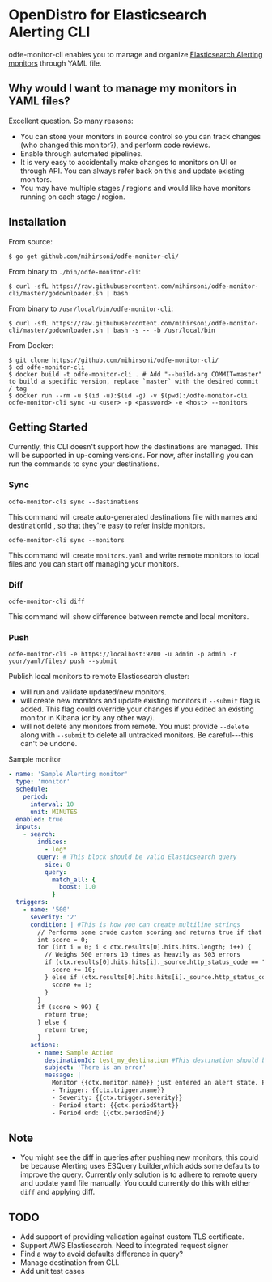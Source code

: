 # OpenDistro for Elasticsearch Alerting CLI

odfe-monitor-cli enables you to manage and organize [Elasticsearch Alerting monitors](https://opendistro.github.io/for-elasticsearch-docs/docs/alerting/) through YAML file.

## Why would I want to manage my monitors in YAML files?

Excellent question. So many reasons:

* You can store your monitors in source control so you can track changes (who changed this monitor?), and perform code reviews.
* Enable through automated pipelines.
* It is very easy to accidentally make changes to monitors on UI or through API. You can always refer back on this and update existing monitors.
* You may have multiple stages / regions and would like have monitors running on each stage / region.

## Installation

From source:

```
$ go get github.com/mihirsoni/odfe-monitor-cli/
```

From binary to `./bin/odfe-monitor-cli`:

```
$ curl -sfL https://raw.githubusercontent.com/mihirsoni/odfe-monitor-cli/master/godownloader.sh | bash
```

From binary to `/usr/local/bin/odfe-monitor-cli`:

```
$ curl -sfL https://raw.githubusercontent.com/mihirsoni/odfe-monitor-cli/master/godownloader.sh | bash -s -- -b /usr/local/bin
```

From Docker:
```
$ git clone https://github.com/mihirsoni/odfe-monitor-cli/
$ cd odfe-monitor-cli
$ docker build -t odfe-monitor-cli . # Add "--build-arg COMMIT=master" to build a specific version, replace `master` with the desired commit / tag
$ docker run --rm -u $(id -u):$(id -g) -v $(pwd):/odfe-monitor-cli odfe-monitor-cli sync -u <user> -p <password> -e <host> --monitors
```

## Getting Started


Currently, this CLI doesn't support how the destinations are managed. This will be supported in up-coming versions.
For now, after installing you can run the commands to sync your destinations.

### Sync

```
odfe-monitor-cli sync --destinations
```

This command will create auto-generated destinations file with names and destinationId , so that they're easy to refer inside monitors.

```
odfe-monitor-cli sync --monitors
```

This command will create `monitors.yaml` and write remote monitors to local files and you can start off managing your monitors.

### Diff

```
odfe-monitor-cli diff
```

This command will show difference between remote and local monitors.

### Push

```
odfe-monitor-cli -e https://localhost:9200 -u admin -p admin -r your/yaml/files/ push --submit
```

Publish local monitors to remote Elasticsearch cluster:

- will run and validate updated/new monitors.
- will create new monitors and update existing monitors if `--submit` flag is added. This flag could override your changes if you edited an existing monitor in Kibana (or by any other way).
- will not delete any monitors from remote. You must provide `--delete` along with `--submit` to delete all untracked monitors. Be careful---this can't be undone.

Sample monitor

```yaml
- name: 'Sample Alerting monitor'
  type: 'monitor'
  schedule:
    period:
      interval: 10
      unit: MINUTES
  enabled: true
  inputs:
    - search:
        indices:
          - log*
        query: # This block should be valid Elasticsearch query
          size: 0
          query:
            match_all: {
              boost: 1.0
            }
  triggers:
    - name: '500'
      severity: '2'
      condition: | #This is how you can create multiline strings
        // Performs some crude custom scoring and returns true if that score exceeds a certain value
        int score = 0;
        for (int i = 0; i < ctx.results[0].hits.hits.length; i++) {
          // Weighs 500 errors 10 times as heavily as 503 errors
          if (ctx.results[0].hits.hits[i]._source.http_status_code == "500") {
            score += 10;
          } else if (ctx.results[0].hits.hits[i]._source.http_status_code == "503") {
            score += 1;
          }
        }
        if (score > 99) {
          return true;
        } else {
          return true;
        }
      actions:
        - name: Sample Action
          destinationId: test_my_destination #This destination should be available in destinations.yaml file otherwise it will throw an error.
          subject: 'There is an error'
          message: |
            Monitor {{ctx.monitor.name}} just entered an alert state. Please investigate the issue.
            - Trigger: {{ctx.trigger.name}}
            - Severity: {{ctx.trigger.severity}}
            - Period start: {{ctx.periodStart}}
            - Period end: {{ctx.periodEnd}}
```

## Note

* You might see the diff in queries after pushing new monitors, this could be because Alerting uses ESQuery builder,which adds some defaults to improve the query. Currently only solution is to adhere to remote query and update yaml file manually. You could currently do this with either `diff` and applying diff.

## TODO

* Add support of providing validation against custom TLS certificate.
* Support AWS Elasticsearch. Need to integrated request signer
* Find a way to avoid defaults difference in query?
* Manage destination from CLI.
* Add unit test cases
